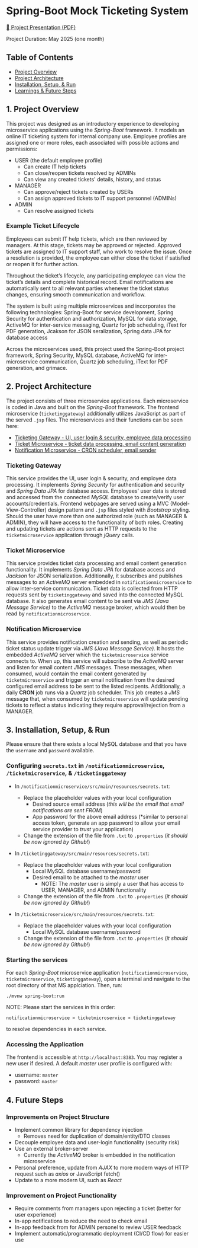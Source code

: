 # Spring-Boot Mock Ticketing System

[📄 Project Presentation (PDF)](https://github.com/jeremiahdy55/Spring-TicketSystem/blob/main/Ticket%20System%20Microservice%20Project%20-%20May%202025.pdf)

Project Duration: May 2025 (one month)

## Table of Contents

- [Project Overview](#1-project-overview)
- [Project Architecture](#2-project-architecture)
- [Installation, Setup, & Run](#3-installation-setup--run)
- [Learnings & Future Steps](#4-installation--run)

## 1. Project Overview
This project was designed as an introductory experience to developing microservice applications using the *Spring-Boot* framework. It models an online IT ticketing system for internal company use. Employee profiles are assigned one or more roles, each associated with possible actions and permissions:
- USER (the default employee profile)
  - Can create IT help tickets
  - Can close/reopen tickets resolved by ADMINs
  - Can view any created tickets' details, history, and status
- MANAGER
  - Can approve/reject tickets created by USERs
  - Can assign approved tickets to IT support personnel (ADMINs)
- ADMIN
  - Can resolve assigned tickets

### Example Ticket Lifecycle

Employees can submit IT help tickets, which are then reviewed by managers. At this stage, tickets may be approved or rejected. Approved tickets are assigned to IT support staff, who work to resolve the issue. Once a resolution is provided, the employee can either close the ticket if satisfied or reopen it for further action.

Throughout the ticket’s lifecycle, any participating employee can view the ticket’s details and complete historical record. Email notifications are automatically sent to all relevant parties whenever the ticket status changes, ensuring smooth communication and workflow.

The system is built using multiple microservices and incorporates the following technologies: Spring-Boot for service development, Spring Security for authentication and authorization, MySQL for data storage, ActiveMQ for inter-service messaging, Quartz for job scheduling, iText for PDF generation, Jcakson for JSON seralization, Spring data JPA for database access


Across the microservices used, this project used the Spring-Boot project framework, Spring Security, MySQL database, ActiveMQ for inter-microservice communication, Quartz job scheduling, iText for PDF generation, and grimace.

## 2. Project Architecture

The project consists of three microservice applications. Each microservice is coded in Java and built on the *Spring-Boot* framework. The frontend microservice (`ticketinggateway`) additionally utilizes JavaScript as part of the served `.jsp` files. The microservices and their functions can be seen here:

- [Ticketing Gateway - UI, user login & security, employee data processing](#ticketing-gateway)
- [Ticket Microservice - ticket data processing, email content generation](#ticket-microservice)
- [Notification Microservice - CRON scheduler, email sender](#notification-microservice)

### Ticketing Gateway

This service provides the UI, user login & security, and employee data processing. It implements *Spring Security* for authentication and security and *Spring Data JPA* for database access. Employees' user data is stored and accessed from the connected *MySQL* database to create/verify user accounts/credentials. Frontend webpages are served using a MVC (Model-View-Controller) design pattern and `.jsp` files styled with *Bootstrap* styling. Should the user have more than one authorized role (such as MANAGER & ADMIN), they will have access to the functionality of both roles. Creating and updating tickets are actions sent as HTTP requests to the `ticketmicroservice` application through *jQuery* calls.

### Ticket Microservice

This service provides ticket data processing and email content generation functionality. It implements *Spring Data JPA* for database access and *Jackson* for JSON serialization. Additionally, it subscribes and publishes messages to an *ActiveMQ* server embedded in `notificationmicroservice` to allow inter-service communication. Ticket data is collected from HTTP requests sent by `ticketinggateway` and saved into the connected MySQL database. It also generates email content to be sent via *JMS (Java Message Service)* to the *ActiveMQ* message broker, which would then be read by `notificationmicroservice`.  

### Notification Microservice

This service provides notification creation and sending, as well as periodic ticket status update trigger via *JMS (Java Message Service)*. It hosts the embedded *ActiveMQ* server which the `ticketmicroservice` service connects to. When up, this service will subscribe to the *ActiveMQ* server and listen for email content *JMS* messages. These messages, when consumed, would contain the email content generated by `ticketmicroservice` and trigger an email notification from the desired configured email address to be sent to the listed recipents. Additionally, a daily **CRON** job runs via a *Quartz* job scheduler. This job creates a *JMS* message that, when consumed by `ticketmicroservice` will update pending tickets to reflect a status indicating they require approval/rejection from a MANAGER.

## 3. Installation, Setup, & Run

Please ensure that there exists a local MySQL database and that you have the `username` and `password` available.

### Configuring `secrets.txt` in `/notificationmicroservice`, `/ticketmicroservice`,  & `/ticketinggateway`

- In `/notificationmicroservice/src/main/resources/secrets.txt`:
   - Replace the placeholder values with your local configuration 
      - Desired source email address (*this will be the email that email notifications are sent FROM*)
      - App password for the above email address (*similar to personal access token, generate an app password to allow your email service provider to *trust* your application)
   - Change the extension of the file from `.txt` to `.properties` (*it should be now ignored by Github!*)

- In `/ticketinggateway/src/main/resources/secrets.txt`:
   - Replace the placeholder values with your local configuration
      - Local MySQL database username/password
      - Desired email to be attached to the *master* user
        - NOTE: The *master* user is simply a user that has access to USER, MANAGER, and ADMIN functionality
   - Change the extension of the file from `.txt` to `.properties` (*it should be now ignored by Github!*)

- In `/ticketmicroservice/src/main/resources/secrets.txt`:
   - Replace the placeholder values with your local configuration 
      - Local MySQL database username/password
   - Change the extension of the file from `.txt` to `.properties` (*it should be now ignored by Github!*)

### Starting the services

For each *Spring-Boot* microservice application (`notificationmicroservice`, `ticketmicroservice`, `ticketinggateway`), open a terminal and navigate to the root directory of that MS applciation. Then, run:
```
./mvnw spring-boot:run
```
NOTE: Please start the services in this order: 
```
notificationmicroservice > ticketmicroservice > ticketinggateway
``` 
to resolve dependencies in each service.

### Accessing the Application
The frontend is accessible at `http://localhost:8383`. You may register a new user if desired. A default *master* user profile is configured with:
- username: `master`
- password: `master`

## 4. Future Steps

### Improvements on Project Structure
 - Implement common library for dependency injection
   - Removes need for duplication of domain/entity/DTO classes
 - Decouple employee data and user-login functionality (security risk)
 - Use an external broker-server
   - Currently the *ActiveMQ* broker is embedded in the notification microservice
 - Personal preference, update from *AJAX* to more modern ways of HTTP request such as *axios* or JavaScript fetch()
 - Update to a more modern UI, such as *React*

### Improvement on Project Functionality
 - Require comments from managers upon rejecting a ticket (better for user experience)
 - In-app notifications to reduce the need to check email
 - In-app feedback from for ADMIN personel to review USER feedback
 - Implement automatic/programmatic deployment (CI/CD flow) for easier use